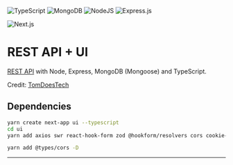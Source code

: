 ![TypeScript](https://img.shields.io/badge/typescript-%23007ACC.svg?style=for-the-badge&logo=typescript&logoColor=white)
![MongoDB](https://img.shields.io/badge/MongoDB-%234ea94b.svg?style=for-the-badge&logo=mongodb&logoColor=white)
![NodeJS](https://img.shields.io/badge/node.js-6DA55F?style=for-the-badge&logo=node.js&logoColor=white)
![Express.js](https://img.shields.io/badge/express.js-%23404d59.svg?style=for-the-badge&logo=express&logoColor=%2361DAFB)
<!-- ![React.js](https://img.shields.io/badge/react.js-61DBFB?style=for-the-badge&logo=react&logoColor=white) -->
![Next.js](https://img.shields.io/badge/next.js-fff?style=for-the-badge&logo=next.js&logoColor=black)

# REST API + UI

[REST API](www.github.com/Aron-HD/rest-api) with Node, Express, MongoDB (Mongoose) and TypeScript.

Credit: [TomDoesTech](https://github.com/TomDoesTech/REST-API-With-UI)

## Dependencies

```bash
yarn create next-app ui --typescript
cd ui
yarn add axios swr react-hook-form zod @hookform/resolvers cors cookie-parser
```

```bash
yarn add @types/cors -D
```

---

